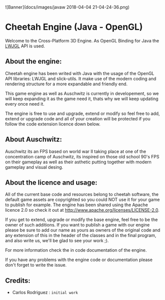 ![Banner](docs/images/javaw 2018-04-04 21-04-24-36.png)
# Cheetah Engine (Java - OpenGL)
Welcome to the Cross-Platform 3D Engine.
As OpenGL Binding for Java the [LWJGL](https://www.lwjgl.org/) API is used.

## About the engine:

Cheetah engine has been writed with Java with the usage of the OpenGL API libraries: LWJGL and slick-utils. It make use of the modern coding and rendering structure for a more expandable and friendly end.

This game engine as well as Auschwitz is currently in developement, so we will keep expanding it as the game need it, thats why we will keep updating every once need it.

The engine is free to use and upgrade, extend or modify so feel free to add, extend or upgrade code and all of your creation will be protected if you follow the code extension licence down below.

## About Auschwitz:

Auschwitz its an FPS based on world war II taking place at one of the concentration camp of Auschwitz, its inspired on those old school
90's FPS on their gameplay as well as their asthetic putting together with modern gameplay and visual desing. 

## About the licence and usage:

All of the current base code and resources belong to cheetah software, the default game assets are copyrighted so you could NOT use it for 
your game to publish for example. The engine has been shared using the Apache licence 2.0 so check it out at 
http://www.apache.org/licenses/LICENSE-2.0.

If you get to extend, upgrade or modify the base engine, feel free to be the owner of such additions. If you want to publish a game with our engine please be sure to add our name as yours as owners of the original code and any extension of this in the header of the classes and in the final program, and also write us, we'll be glad to see your work ;).

For more information check the in code documentation of the engine.

If you have any problems with the engine code or documentation please don't forget to write the issue.

## Credits:

- Carlos Rodriguez : `initial work`

